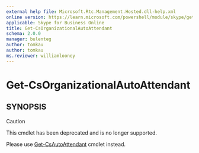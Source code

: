```yaml
---
external help file: Microsoft.Rtc.Management.Hosted.dll-help.xml
online version: https://learn.microsoft.com/powershell/module/skype/get-csorganizationalautoattendant
applicable: Skype for Business Online
title: Get-CsOrganizationalAutoAttendant
schema: 2.0.0
manager: bulenteg
author: tomkau
author: tomkau
ms.reviewer: williamlooney
---
```


# Get-CsOrganizationalAutoAttendant

## SYNOPSIS
> [!CAUTION]
> This cmdlet has been deprecated and is no longer supported.
> 
> Please use [Get-CsAutoAttendant](Get-CsAutoAttendant.md) cmdlet instead.
